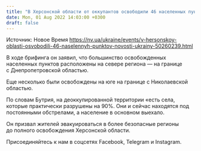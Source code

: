 ```yaml
---
title: "В Херсонской области от оккупантов освободили 46 населенных пунктов"
date: Mon, 01 Aug 2022 14:03:00 +0300
draft: false
---
```

Источник: Новое Время https://nv.ua/ukraine/events/v-hersonskoy-oblasti-osvobodili-46-naselennyh-punktov-novosti-ukrainy-50260239.html


В ходе брифинга он заявил, что большинство освобожденных населенных пунктов расположены на севере региона — на границе с Днепропетровской областью.

Еще несколько были освобождены на юге на границе с Николаевской областью.

По словам Бутрия, на деоккупированной территории «есть села, которые практически разрушены на 90%. Они и сейчас находятся под постоянными обстрелами, а население в основном выехало.

Он призвал жителей эвакуироваться в более безопасные регионы до полного освобождения Херсонской области.

Присоединяйтесь к нам в соцсетях Facebook, Telegram и Instagram.
